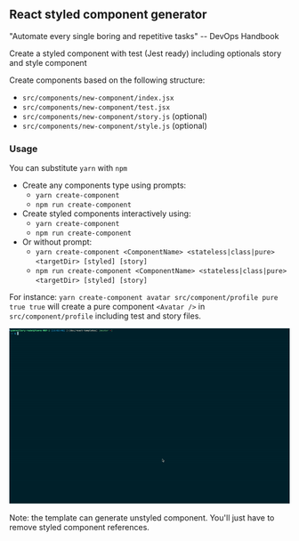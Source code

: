 ## React styled component generator

"Automate every single boring and repetitive tasks" -- DevOps Handbook

Create a styled component with test (Jest ready) including optionals story and style
component

Create components based on the following structure:
- `src/components/new-component/index.jsx`
- `src/components/new-component/test.jsx`
- `src/components/new-component/story.js` (optional)
- `src/components/new-component/style.js` (optional)

### Usage
You can substitute `yarn` with `npm`
- Create any components type using prompts: 
    - `yarn create-component`
    - `npm run create-component`
- Create styled components interactively using: 
    - `yarn create-component`
    - `npm run create-component` 
- Or without prompt: 
    - `yarn create-component <ComponentName> <stateless|class|pure> <targetDir> [styled] [story]`
    - `npm run create-component <ComponentName> <stateless|class|pure> <targetDir> [styled] [story]`

For instance: `yarn create-component avatar src/component/profile pure true true`
will create a pure component `<Avatar />` in `src/component/profile` including test and story files. 

![screen recording](.github/react-styled-component-screen-recording.gif)

Note: the template can generate unstyled component. You'll just have to remove styled component references.
